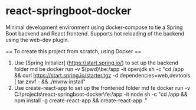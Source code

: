 # react-springboot-docker
Minimal development environment using docker-compose to tie a  Spring Boot backend and React frontend. Supports hot reloading of the backend using the web-dev plugin.

== To create this project from scratch, using Docker ==
1. Use [Spring Initializr] (https://start.spring.io/) to set up the backend folder
     md be
     docker run -v $(pwd)\be:/app -it openjdk sh -c "cd /app && curl https://start.spring.io/starter.tgz -d dependencies=web,devtools | tar zxvf - && ./mvnw install"
2. Use create-react-app to set up the frontened folder
    md fe
    docker run -v C:\projects\react-springboot-docker\fe:/app -it node sh -c "cd /app && npm install -g create-react-app && create-react-app ."

